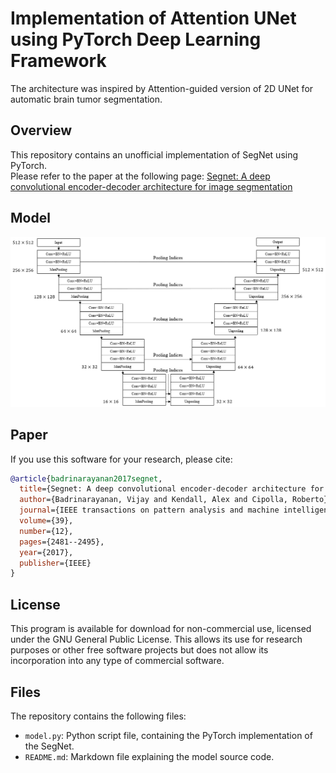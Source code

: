 
# Implementation of Attention UNet using PyTorch Deep Learning Framework
 
The architecture was inspired by Attention-guided version of 2D UNet for automatic brain tumor segmentation. 

## Overview
This repository contains an unofficial implementation of SegNet using PyTorch.<br/>
Please refer to the paper at the following page: 
[Segnet: A deep convolutional encoder-decoder architecture for image segmentation](https://ieeexplore.ieee.org/abstract/document/7803544/ "Visit")

## Model
![Local Image](SegNet.png "SegNet")
## Paper
If you use this software for your research, please cite:

```bibtex
@article{badrinarayanan2017segnet,
  title={Segnet: A deep convolutional encoder-decoder architecture for image segmentation},
  author={Badrinarayanan, Vijay and Kendall, Alex and Cipolla, Roberto},
  journal={IEEE transactions on pattern analysis and machine intelligence},
  volume={39},
  number={12},
  pages={2481--2495},
  year={2017},
  publisher={IEEE}
}
```

## License
This program is available for download for non-commercial use, licensed under the GNU General Public License. This allows its use for research purposes or other free software projects but does not allow its incorporation into any type of commercial software.

## Files
The repository contains the following files:

- `model.py`: Python script file, containing the PyTorch implementation of the SegNet.
- `README.md`: Markdown file explaining the model source code.
